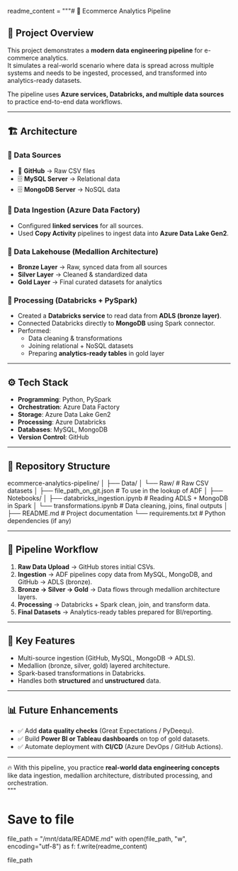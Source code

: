 readme_content = """# 🛒 Ecommerce Analytics Pipeline

## 📌 Project Overview
This project demonstrates a **modern data engineering pipeline** for e-commerce analytics.  
It simulates a real-world scenario where data is spread across multiple systems and needs to be ingested, processed, and transformed into analytics-ready datasets.  

The pipeline uses **Azure services, Databricks, and multiple data sources** to practice end-to-end data workflows.  

---

## 🏗️ Architecture

### 🔹 Data Sources
- 📂 **GitHub** → Raw CSV files  
- 🗄️ **MySQL Server** → Relational data  
- 🗄️ **MongoDB Server** → NoSQL data  

### 🔹 Data Ingestion (Azure Data Factory)
- Configured **linked services** for all sources.  
- Used **Copy Activity** pipelines to ingest data into **Azure Data Lake Gen2**.  

### 🔹 Data Lakehouse (Medallion Architecture)
- **Bronze Layer** → Raw, synced data from all sources  
- **Silver Layer** → Cleaned & standardized data  
- **Gold Layer** → Final curated datasets for analytics  

### 🔹 Processing (Databricks + PySpark)
- Created a **Databricks service** to read data from **ADLS (bronze layer)**.  
- Connected Databricks directly to **MongoDB** using Spark connector.  
- Performed:
  - Data cleaning & transformations  
  - Joining relational + NoSQL datasets  
  - Preparing **analytics-ready tables** in gold layer  

---

## ⚙️ Tech Stack
- **Programming**: Python, PySpark  
- **Orchestration**: Azure Data Factory  
- **Storage**: Azure Data Lake Gen2  
- **Processing**: Azure Databricks  
- **Databases**: MySQL, MongoDB  
- **Version Control**: GitHub  

---

## 📂 Repository Structure
ecommerce-analytics-pipeline/
│
├── Data/
│ └── Raw/ # Raw CSV datasets
│
├── file_path_on_git.json # To use in the lookup of ADF
│
├── Notebooks/
│ ├── databricks_ingestion.ipynb # Reading ADLS + MongoDB in Spark
│ └── transformations.ipynb # Data cleaning, joins, final outputs
│
├── README.md # Project documentation
└── requirements.txt # Python dependencies (if any)



---

## 🚀 Pipeline Workflow
1. **Raw Data Upload** → GitHub stores initial CSVs.  
2. **Ingestion** → ADF pipelines copy data from MySQL, MongoDB, and GitHub → ADLS (bronze).  
3. **Bronze → Silver → Gold** → Data flows through medallion architecture layers.  
4. **Processing** → Databricks + Spark clean, join, and transform data.  
5. **Final Datasets** → Analytics-ready tables prepared for BI/reporting.  

---

## 🎯 Key Features
- Multi-source ingestion (GitHub, MySQL, MongoDB → ADLS).  
- Medallion (bronze, silver, gold) layered architecture.  
- Spark-based transformations in Databricks.  
- Handles both **structured** and **unstructured** data.  

---

## 📊 Future Enhancements
- ✅ Add **data quality checks** (Great Expectations / PyDeequ).  
- ✅ Build **Power BI or Tableau dashboards** on top of gold datasets.  
- ✅ Automate deployment with **CI/CD** (Azure DevOps / GitHub Actions).  

---

🔥 With this pipeline, you practice **real-world data engineering concepts** like data ingestion, medallion architecture, distributed processing, and orchestration.  
"""

# Save to file
file_path = "/mnt/data/README.md"
with open(file_path, "w", encoding="utf-8") as f:
    f.write(readme_content)

file_path
